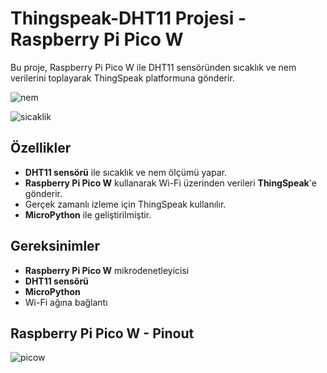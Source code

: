 # Thingspeak-DHT11 Projesi - Raspberry Pi Pico W
Bu proje, Raspberry Pi Pico W ile DHT11 sensöründen sıcaklık ve nem verilerini toplayarak ThingSpeak platformuna gönderir.

![nem](https://github.com/user-attachments/assets/29327e86-2e97-42b2-aa5d-33e6ceb4d80b)

![sicaklik](https://github.com/user-attachments/assets/bbed874d-211d-465d-941c-c2f290b382f8)


## Özellikler
- **DHT11 sensörü** ile sıcaklık ve nem ölçümü yapar.
- **Raspberry Pi Pico W** kullanarak Wi-Fi üzerinden verileri **ThingSpeak**'e gönderir.
- Gerçek zamanlı izleme için ThingSpeak kullanılır.
- **MicroPython** ile geliştirilmiştir.

## Gereksinimler
- **Raspberry Pi Pico W** mikrodenetleyicisi
- **DHT11 sensörü**
- **MicroPython** 
- Wi-Fi ağına bağlantı

## Raspberry Pi Pico W - Pinout
![picow](https://github.com/user-attachments/assets/9a5056c3-e880-4453-946e-5f70ad2bafb5)


